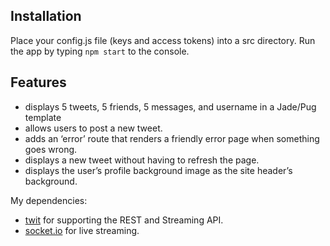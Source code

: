 ## Installation

Place your config.js file (keys and access tokens) into a src directory.
Run the app by typing `npm start` to the console. 

## Features

- displays 5 tweets, 5 friends, 5 messages, and username in a Jade/Pug template
- allows users to post a new tweet.
- adds an ‘error’ route that renders a friendly error page when something goes wrong.
- displays a new tweet without having to refresh the page.
- displays the user’s profile background image as the site header’s background.

My dependencies:

- [twit](https://github.com/ttezel/twit) for supporting the REST and Streaming API.
- [socket.io](https://socket.io/) for live streaming.

